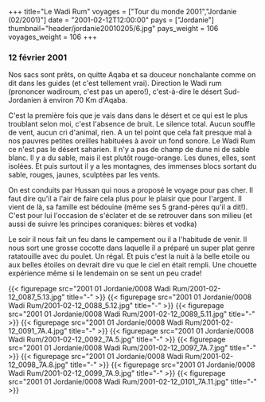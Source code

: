 +++
title="Le Wadi Rum"
voyages = ["Tour du monde 2001","Jordanie (02/2001)"]
date = "2001-02-12T12:00:00"
pays = ["Jordanie"]
thumbnail="header/jordanie20010205/6.jpg"
pays_weight = 106
voyages_weight = 106
+++
### 12 février 2001

Nos sacs sont prêts, on quitte Aqaba et sa douceur nonchalante
comme on dit dans les guides (et c'est tellement vrai). Direction
le Wadi rum (prononcer wadiroum, c'est pas un apero!), c'est-à-dire
le désert Sud-Jordanien à environ 70 Km d'Aqaba. 

C'est la première fois que je vais dans dans le désert et
ce qui est le plus troublant selon moi, c'est l'absence de
bruit. Le silence total. Aucun souffle de vent, aucun cri
d'animal, rien. A un tel point que cela fait presque mal à
nos pauvres petites oreilles habituées à avoir un fond sonore.
Le Wadi Rum ce n'est pas le désert saharien. Il n'y a pas
de champ de dune ni de sable blanc. Il y a du sable, mais
il est plutôt rouge-orange. Les dunes, elles, sont isolées.
Et puis surtout il y a les montagnes, des immenses blocs sortant
du sable, rouges, jaunes, sculptées par les vents. 

On est conduits par Hussan qui nous a proposé le voyage pour
pas cher. Il faut dire qu'il a l'air de faire cela plus pour
le plaisir que pour l'argent. Il vient de là, sa famille est
bédouine (même ses 5 grand-pères qu'il a dit!). C'est pour
lui l'occasion de s'éclater et de se retrouver dans son milieu
(et aussi de suivre les principes coraniques: bières et vodka)


Le soir il nous fait un feu dans le campement ou il a l'habitude
de venir. Il nous sort une grosse cocotte dans laquelle il
a préparé un super plat genre ratatouille avec du poulet.
Un régal. Et puis c'est la nuit à la belle etoile ou aux belles
étoiles on devrait dire vu que le ciel en était rempli. Une
chouette expérience même si le lendemain on se sent un peu
crade! 


<div id="TOTO">{{< figurepage src="2001 01 Jordanie/0008 Wadi Rum/2001-02-12_0087_5.13.jpg" title="-"  >}}
{{< figurepage src="2001 01 Jordanie/0008 Wadi Rum/2001-02-12_0088_5.12.jpg" title="-"  >}}
{{< figurepage src="2001 01 Jordanie/0008 Wadi Rum/2001-02-12_0089_5.11.jpg" title="-"  >}}
{{< figurepage src="2001 01 Jordanie/0008 Wadi Rum/2001-02-12_0091_7A.4.jpg" title="-"  >}}
{{< figurepage src="2001 01 Jordanie/0008 Wadi Rum/2001-02-12_0092_7A.5.jpg" title="-"  >}}
{{< figurepage src="2001 01 Jordanie/0008 Wadi Rum/2001-02-12_0097_7A.7.jpg" title="-"  >}}
{{< figurepage src="2001 01 Jordanie/0008 Wadi Rum/2001-02-12_0098_7A.8.jpg" title="-"  >}}
{{< figurepage src="2001 01 Jordanie/0008 Wadi Rum/2001-02-12_0099_7A.9.jpg" title="-"  >}}
{{< figurepage src="2001 01 Jordanie/0008 Wadi Rum/2001-02-12_0101_7A.11.jpg" title="-"  >}}
</DIV>


